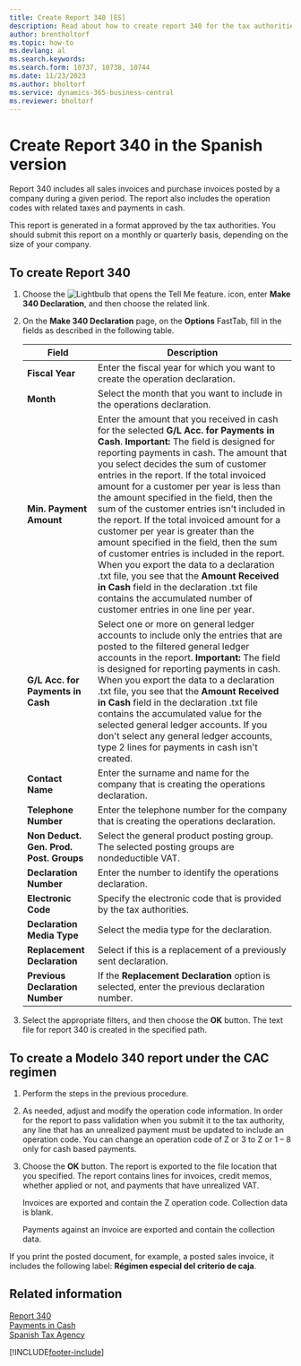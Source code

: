 ```yaml
---
title: Create Report 340 [ES]
description: Read about how to create report 340 for the tax authorities in the Spanish version of Business Central. 
author: brentholtorf
ms.topic: how-to
ms.devlang: al
ms.search.keywords:
ms.search.form: 10737, 10738, 10744
ms.date: 11/23/2023
ms.author: bholtorf
ms.service: dynamics-365-business-central
ms.reviewer: bholtorf
---
```

# Create Report 340 in the Spanish version
Report 340 includes all sales invoices and purchase invoices posted by a company during a given period. The report also includes the operation codes with related taxes and payments in cash.  

This report is generated in a format approved by the tax authorities. You should submit this report on a monthly or quarterly basis, depending on the size of your company.  

## To create Report 340  

1.  Choose the ![Lightbulb that opens the Tell Me feature.](../../media/ui-search/search_small.png "Tell me what you want to do") icon, enter **Make 340 Declaration**, and then choose the related link.  
2.  On the **Make 340 Declaration** page, on the **Options** FastTab, fill in the fields as described in the following table.  

    |Field|Description|  
    |---------------------------------|---------------------------------------|  
    |**Fiscal Year**|Enter the fiscal year for which you want to create the operation declaration.|  
    |**Month**|Select the month that you want to include in the operations declaration.|  
    |**Min. Payment Amount**|Enter the amount that you received in cash for the selected **G/L Acc. for Payments in Cash**. **Important:**  The field is designed for reporting payments in cash. The amount that you select decides the sum of customer entries in the report. If the total invoiced amount for a customer per year is less than the amount specified in the field, then the sum of the customer entries isn't included in the report. If the total invoiced amount for a customer per year is greater than the amount specified in the field, then the sum of customer entries is included in the report. When you export the data to a declaration .txt file, you see that the **Amount Received in Cash** field in the declaration .txt file contains the accumulated number of customer entries in one line per year.|  
    |**G/L Acc. for Payments in Cash**|Select one or more on general ledger accounts to include only the entries that are posted to the filtered general ledger accounts in the report. **Important:**  The field is designed for reporting payments in cash. When you export the data to a declaration .txt file, you see that the **Amount Received in Cash** field in the declaration .txt file contains the accumulated value for the selected general ledger accounts. If you don't select any general ledger accounts, type 2 lines for payments in cash isn't created.|  
    |**Contact Name**|Enter the surname and name for the company that is creating the operations declaration.|  
    |**Telephone Number**|Enter the telephone number for the company that is creating the operations declaration.|  
    |**Non Deduct. Gen. Prod. Post. Groups**|Select the general product posting group. The selected posting groups are nondeductible VAT.|  
    |**Declaration Number**|Enter the number to identify the operations declaration.|  
    |**Electronic Code**|Specify the electronic code that is provided by the tax authorities.|  
    |**Declaration Media Type**|Select the media type for the declaration.|  
    |**Replacement Declaration**|Select if this is a replacement of a previously sent declaration.|  
    |**Previous Declaration Number**|If the **Replacement Declaration** option is selected, enter the previous declaration number.|  

3.  Select the appropriate filters, and then choose the **OK** button. The text file for report 340 is created in the specified path.  

## To create a Modelo 340 report under the CAC regimen  

1.  Perform the steps in the previous procedure.  
2.  As needed, adjust and modify the operation code information. In order for the report to pass validation when you submit it to the tax authority, any line that has an unrealized payment must be updated to include an operation code. You can change an operation code of Z or 3 to Z or 1 – 8 only for cash based payments.  
3.  Choose the **OK** button. The report is exported to the file location that you specified. The report contains lines for invoices, credit memos, whether applied or not, and payments that have unrealized VAT.  

    Invoices are exported and contain the Z operation code. Collection data is blank.  

    Payments against an invoice are exported and contain the collection data.  

If you print the posted document, for example, a posted sales invoice, it includes the following label: **Régimen especial del criterio de caja**.  

## Related information  
 [Report 340](report-340.md)   
 [Payments in Cash](payments-in-cash.md)   
 [Spanish Tax Agency](https://www.agenciatributaria.es/AEAT.internet/en_gb/Inicio.shtml)


[!INCLUDE[footer-include](../../includes/footer-banner.md)]
